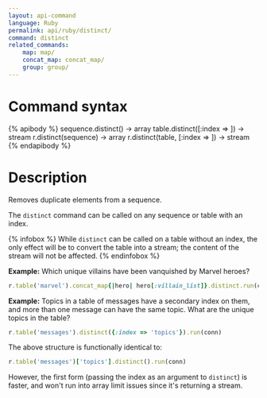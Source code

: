 ```yaml
---
layout: api-command
language: Ruby
permalink: api/ruby/distinct/
command: distinct
related_commands:
    map: map/
    concat_map: concat_map/
    group: group/
---
```



# Command syntax #

{% apibody %}
sequence.distinct() &rarr; array
table.distinct([:index => <indexname>]) &rarr; stream
r.distinct(sequence) &rarr; array
r.distinct(table, [:index => <indexname>]) &rarr; stream
{% endapibody %}

# Description #

Removes duplicate elements from a sequence.

The `distinct` command can be called on any sequence or table with an index.

{% infobox %}
While `distinct` can be called on a table without an index, the only effect will be to convert the table into a stream; the content of the stream will not be affected.
{% endinfobox %}

__Example:__ Which unique villains have been vanquished by Marvel heroes?

```rb
r.table('marvel').concat_map{|hero| hero[:villain_list]}.distinct.run(conn)
```

__Example:__ Topics in a table of messages have a secondary index on them, and more than one message can have the same topic. What are the unique topics in the table?

```rb
r.table('messages').distinct({:index => 'topics'}).run(conn)
```

The above structure is functionally identical to:

```rb
r.table('messages')['topics'].distinct().run(conn)
```

However, the first form (passing the index as an argument to `distinct`) is faster, and won't run into array limit issues since it's returning a stream.
